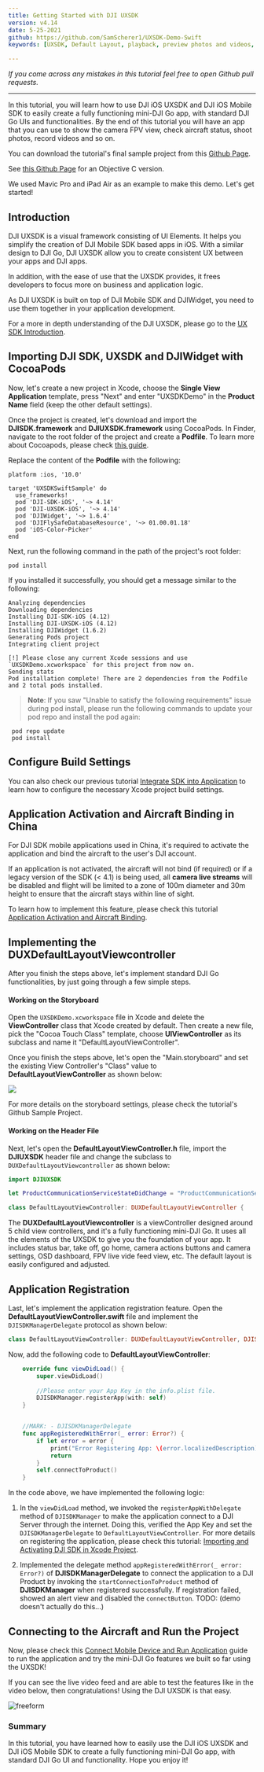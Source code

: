 ```yaml
---
title: Getting Started with DJI UXSDK
version: v4.14
date: 5-25-2021
github: https://github.com/SamScherer1/UXSDK-Demo-Swift
keywords: [UXSDK, Default Layout, playback, preview photos and videos, download photos and videos, delete photos and videos]

---
```


*If you come across any mistakes in this tutorial feel free to open Github pull requests.*

---

In this tutorial, you will learn how to use DJI iOS UXSDK and DJI iOS Mobile SDK to easily create a fully functioning mini-DJI Go app, with standard DJI Go UIs and functionalities. By the end of this tutorial you will have an app that you can use to show the camera FPV view, check aircraft status, shoot photos, record videos and so on.

You can download the tutorial's final sample project from this [Github Page](https://github.com/SamScherer1/UXSDK-Demo-Swift).

See [this Github Page](https://github.com/DJI-Mobile-SDK-Tutorials/iOS-UXSDKDemo) for an Objective C version. 

We used Mavic Pro and iPad Air as an example to make this demo. Let's get started!

## Introduction

DJI UXSDK is a visual framework consisting of UI Elements. It helps you simplify the creation of DJI Mobile SDK based apps in iOS. With a similar design to DJI Go, DJI UXSDK allow you to create consistent UX between your apps and DJI apps.

In addition, with the ease of use that the UXSDK provides, it frees developers to focus more on business and application logic.

As DJI UXSDK is built on top of DJI Mobile SDK and DJIWidget, you need to use them together in your application development.

For a more in depth understanding of the DJI UXSDK, please go to the [UX SDK Introduction](../introduction/ux_sdk_introduction.html).

## Importing DJI SDK, UXSDK and DJIWidget with CocoaPods

Now, let's create a new project in Xcode, choose the **Single View Application** template, press "Next" and enter "UXSDKDemo" in the **Product Name** field (keep the other default settings).

Once the project is created, let's download and import the **DJISDK.framework** and **DJIUXSDK.framework** using CocoaPods. In Finder, navigate to the root folder of the project and create a **Podfile**. To learn more about Cocoapods, please check [this guide](https://guides.cocoapods.org/using/getting-started.html#getting-started).

Replace the content of the **Podfile** with the following:

~~~
platform :ios, '10.0'

target 'UXSDKSwiftSample' do
  use_frameworks!
  pod 'DJI-SDK-iOS', '~> 4.14'
  pod 'DJI-UXSDK-iOS', '~> 4.14'
  pod 'DJIWidget', '~> 1.6.4'
  pod 'DJIFlySafeDatabaseResource', '~> 01.00.01.18'
  pod 'iOS-Color-Picker'
end

~~~

Next, run the following command in the path of the project's root folder:

~~~
pod install
~~~

If you installed it successfully, you should get a message similar to the following:

~~~
Analyzing dependencies
Downloading dependencies
Installing DJI-SDK-iOS (4.12)
Installing DJI-UXSDK-iOS (4.12)
Installing DJIWidget (1.6.2)
Generating Pods project
Integrating client project

[!] Please close any current Xcode sessions and use `UXSDKDemo.xcworkspace` for this project from now on.
Sending stats
Pod installation complete! There are 2 dependencies from the Podfile and 2 total pods installed.
~~~

> **Note**: If you saw "Unable to satisfy the following requirements" issue during pod install, please run the following commands to update your pod repo and install the pod again:
>
~~~
 pod repo update
 pod install
~~~

## Configure Build Settings

 You can also check our previous tutorial [Integrate SDK into Application](../application-development-workflow/workflow-integrate.html#configure-build-settings) to learn how to configure the necessary Xcode project build settings.

## Application Activation and Aircraft Binding in China

 For DJI SDK mobile applications used in China, it's required to activate the application and bind the aircraft to the user's DJI account.

 If an application is not activated, the aircraft will not bind (if required) or if a legacy version of the SDK (< 4.1) is being used, all **camera live streams** will be disabled and flight will be limited to a zone of 100m diameter and 30m height to ensure that the aircraft stays within line of sight.

 To learn how to implement this feature, please check this tutorial [Application Activation and Aircraft Binding](./ActivationAndBinding.html).

## Implementing the DUXDefaultLayoutViewcontroller

After you finish the steps above, let's implement standard DJI Go functionalities, by just going through a few simple steps.

#### Working on the Storyboard

Open the `UXSDKDemo.xcworkspace` file in Xcode and delete the **ViewController** class that Xcode created by default. Then create a new file, pick the "Cocoa Touch Class" template, choose **UIViewController** as its subclass and name it "DefaultLayoutViewController".

Once you finish the steps above, let's open the "Main.storyboard" and set the existing View Controller's "Class" value to **DefaultLayoutViewController** as shown below:

![](../images/tutorials-and-samples/iOS/UXSDKDemo/defaultLayoutViewController.png)

For more details on the storyboard settings, please check the tutorial's Github Sample Project.

#### Working on the Header File

Next, let's open the **DefaultLayoutViewController.h** file, import the **DJIUXSDK** header file and change the subclass to `DUXDefaultLayoutViewcontroller` as shown below:

~~~Swift
import DJIUXSDK

let ProductCommunicationServiceStateDidChange = "ProductCommunicationServiceStateDidChange"

class DefaultLayoutViewController: DUXDefaultLayoutViewController {
~~~

The **DUXDefaultLayoutViewcontroller** is a viewController designed around 5 child view controllers, and it's a fully functioning mini-DJI Go. It uses all the elements of the UXSDK to give you the foundation of your app. It includes status bar, take off, go home, camera actions buttons and camera settings, OSD dashboard, FPV live vide feed view, etc. The default layout is easily configured and adjusted.

## Application Registration

Last, let's implement the application registration feature. Open the **DefaultLayoutViewController.swift** file and implement the `DJISDKManagerDelegate` protocol as shown below:

~~~Swift
class DefaultLayoutViewController: DUXDefaultLayoutViewController, DJISDKManagerDelegate {
~~~

Now, add the following code to **DefaultLayoutViewController**:

~~~Swift
    override func viewDidLoad() {
        super.viewDidLoad()
        
        //Please enter your App Key in the info.plist file.
        DJISDKManager.registerApp(with: self)
    }


    //MARK: - DJISDKManagerDelegate
    func appRegisteredWithError(_ error: Error?) {
        if let error = error {
            print("Error Registering App: \(error.localizedDescription)")
            return
        }
        self.connectToProduct()
    }
~~~

In the code above, we have implemented the following logic:

1. In the `viewDidLoad` method, we invoked the `registerAppWithDelegate` method of `DJISDKManager` to make the application connect to a DJI Server through the internet. Doing this, verified the App Key and set the `DJISDKManagerDelegate` to `DefaultLayoutViewController`. For more details on registering the application, please check this tutorial: [Importing and Activating DJI SDK in Xcode Project](../application-development-workflow/workflow-integrate.html#register-application).

2. Implemented the delegate method `appRegisteredWithError(_ error: Error?)` of **DJISDKManagerDelegate** to connect the application to a DJI Product by invoking the `startConnectionToProduct` method of **DJISDKManager** when registered successfully. If registration failed, showed an alert view and disabled the `connectButton`. TODO: (demo doesn't actually do this...)

## Connecting to the Aircraft and Run the Project

Now, please check this [Connect Mobile Device and Run Application](../application-development-workflow/workflow-run.html#connect-mobile-device-and-run-application) guide to run the application and try the mini-DJI Go features we built so far using the UXSDK!

If you can see the live video feed and are able to test the features like in the video below, then congratulations! Using the DJI UXSDK is that easy.

![freeform](../images/tutorials-and-samples/iOS/UXSDKDemo/playVideo.gif)

### Summary

In this tutorial, you have learned how to easily use the DJI iOS UXSDK and DJI iOS Mobile SDK to create a fully functioning mini-DJI Go app, with standard DJI Go UI and functionality. Hope you enjoy it!
